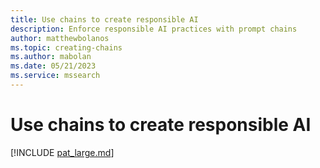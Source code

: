 ```yaml
---
title: Use chains to create responsible AI
description: Enforce responsible AI practices with prompt chains 
author: matthewbolanos
ms.topic: creating-chains
ms.author: mabolan
ms.date: 05/21/2023
ms.service: mssearch
---
```


# Use chains to create responsible AI

[!INCLUDE [pat_large.md](../includes/pat_large.md)]